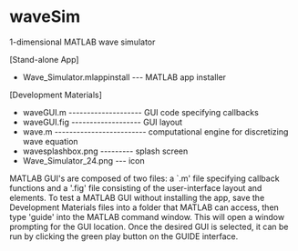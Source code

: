 # waveSim
1-dimensional MATLAB wave simulator

[Stand-alone App]
* Wave_Simulator.mlappinstall --- MATLAB app installer

[Development Materials]
* waveGUI.m -------------------- GUI code specifying callbacks
* waveGUI.fig ------------------- GUI layout
* wave.m ------------------------- computational engine for discretizing wave equation
* wavesplashbox.png --------- splash screen
* Wave_Simulator_24.png --- icon

MATLAB GUI's are composed of two files: a `.m' file specifying callback functions and a '.fig' file consisting of the user-interface layout and elements. To test a MATLAB GUI without installing the app, save the Development Materials files into a folder that MATLAB can access, then type 'guide' into the MATLAB command window. This will open a window prompting for the GUI location. Once the desired GUI is selected, it can be run by clicking the green play button on the GUIDE interface.
